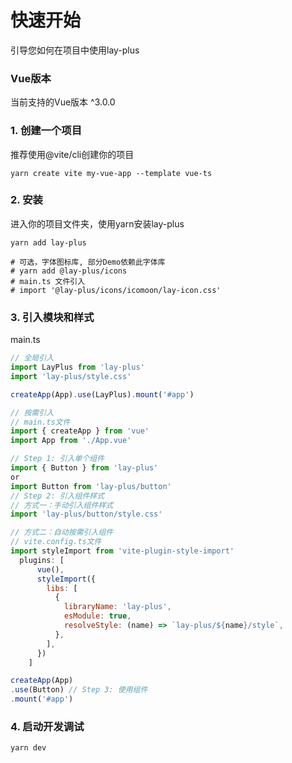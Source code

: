 # 快速开始

引导您如何在项目中使用lay-plus

### Vue版本

当前支持的Vue版本 ^3.0.0

### 1. 创建一个项目

推荐使用@vite/cli创建你的项目

```shell
yarn create vite my-vue-app --template vue-ts
```

### 2. 安装

进入你的项目文件夹，使用yarn安装lay-plus

```shell
yarn add lay-plus

# 可选，字体图标库, 部分Demo依赖此字体库
# yarn add @lay-plus/icons
# main.ts 文件引入
# import '@lay-plus/icons/icomoon/lay-icon.css'
```

### 3. 引入模块和样式

main.ts

```js
// 全局引入
import LayPlus from 'lay-plus'
import 'lay-plus/style.css'

createApp(App).use(LayPlus).mount('#app')
```

```js
// 按需引入
// main.ts文件
import { createApp } from 'vue'
import App from './App.vue'

// Step 1: 引入单个组件
import { Button } from 'lay-plus'
or 
import Button from 'lay-plus/button'
// Step 2: 引入组件样式
// 方式一：手动引入组件样式
import 'lay-plus/button/style.css'

// 方式二：自动按需引入组件
// vite.config.ts文件
import styleImport from 'vite-plugin-style-import'
  plugins: [
      vue(),
      styleImport({
        libs: [
          {
            libraryName: 'lay-plus',
            esModule: true,
            resolveStyle: (name) => `lay-plus/${name}/style`,
          },
        ],
      })
    ]

createApp(App)
.use(Button) // Step 3: 使用组件
.mount('#app')
```

### 4. 启动开发调试

```shell
yarn dev
```